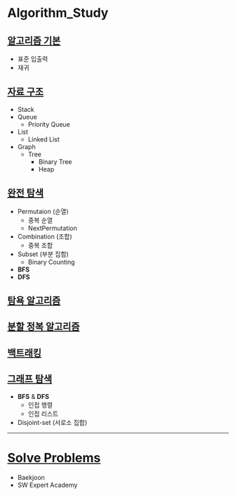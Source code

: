# Algorithm_Study

## [알고리즘 기본](https://github.com/ljiwoo59/Algorithm_Study/tree/main/Algo_Basics)
* 표준 입출력
* 재귀

## [자료 구조](https://github.com/ljiwoo59/Algorithm_Study/tree/main/Algo_DataStructure)
* Stack
* Queue
  * Priority Queue
* List
  * Linked List 
* Graph
  * Tree
    * Binary Tree
    * Heap

## [완전 탐색](https://github.com/ljiwoo59/Algorithm_Study/tree/main/Algo_BruteForce)
* Permutaion (순열)
  * 중복 순열
  * NextPermutation
* Combination (조합)
  * 중복 조합
* Subset (부분 집합)
  * Binary Counting
* **BFS**
* **DFS**

## [탐욕 알고리즘](https://github.com/ljiwoo59/Algorithm_Study/tree/main/Algo_Greedy)

## [분할 정복 알고리즘](https://github.com/ljiwoo59/Algorithm_Study/tree/main/Algo_DivideConquer)

## [백트래킹](https://github.com/ljiwoo59/Algorithm_Study/tree/main/Algo_BackTracking)

## [그래프 탐색](https://github.com/ljiwoo59/Algorithm_Study/tree/main/Algo_Graph)
* **BFS** & **DFS**
  * 인접 행렬
  * 인접 리스트
* Disjoint-set (서로소 집합)

---
# [Solve Problems](https://github.com/ljiwoo59/Algorithm_Java)
* Baekjoon
* SW Expert Academy

